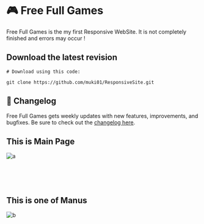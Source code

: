 # 🎮 Free Full Games
Free Full Games is the my first Responsive WebSite. It is not completely finished and errors may occur !
<br/>

## Download the latest revision
```
# Download using this code:

git clone https://github.com/muki01/ResponsiveSite.git
```

## :scroll: Changelog
Free Full Games gets weekly updates with new features, improvements, and bugfixes.
Be sure to check out the [changelog here]().

## This is Main Page
![a](https://user-images.githubusercontent.com/75759731/196291986-373a1e01-82f3-4eab-8a86-7063580fc50e.jpeg)

<br>
<br>
<br>

## This is one of Manus
![b](https://user-images.githubusercontent.com/75759731/196292207-c7ce88ae-ece6-4a0b-97c0-49e9bde86996.jpeg)
